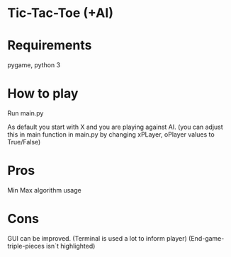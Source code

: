 # Tic-Tac-Toe (+AI)

# Requirements
pygame, python 3

# How to play
Run main.py

As default you start with X and you are playing against AI. (you can adjust this in main function in main.py by changing xPLayer, oPlayer values to True/False)

# Pros
Min Max algorithm usage

# Cons
GUI can be improved. 
   (Terminal is used a lot to inform player)
   (End-game-triple-pieces isn´t highlighted)
